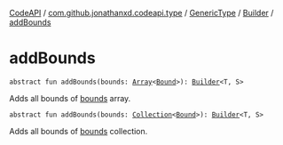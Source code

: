[CodeAPI](../../../index.md) / [com.github.jonathanxd.codeapi.type](../../index.md) / [GenericType](../index.md) / [Builder](index.md) / [addBounds](.)

# addBounds

`abstract fun addBounds(bounds: `[`Array`](https://kotlinlang.org/api/latest/jvm/stdlib/kotlin/-array/index.html)`<`[`Bound`](../-bound/index.md)`>): `[`Builder`](index.md)`<T, S>`

Adds all bounds of [bounds](add-bounds.md#com.github.jonathanxd.codeapi.type.GenericType.Builder$addBounds(kotlin.Array((com.github.jonathanxd.codeapi.type.GenericType.Bound)))/bounds) array.

`abstract fun addBounds(bounds: `[`Collection`](https://kotlinlang.org/api/latest/jvm/stdlib/kotlin.collections/-collection/index.html)`<`[`Bound`](../-bound/index.md)`>): `[`Builder`](index.md)`<T, S>`

Adds all bounds of [bounds](add-bounds.md#com.github.jonathanxd.codeapi.type.GenericType.Builder$addBounds(kotlin.collections.Collection((com.github.jonathanxd.codeapi.type.GenericType.Bound)))/bounds) collection.

